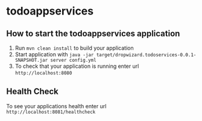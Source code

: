 # todoappservices

How to start the todoappservices application
---

1. Run `mvn clean install` to build your application
1. Start application with `java -jar target/dropwizard.todoservices-0.0.1-SNAPSHOT.jar server config.yml`
1. To check that your application is running enter url `http://localhost:8080`

Health Check
---

To see your applications health enter url `http://localhost:8081/healthcheck`
